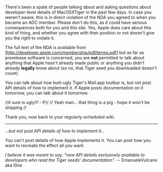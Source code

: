 There's been a spate of people talking about and asking questions about developer-level details of MacOSXTiger in the past few days. In case you weren't aware, this is in direct violation of the NDA you agreed to when you became an ADC member. Please don't do this, as it could have serious consequences both for you and this site. Yes, Apple does care about this kind of thing, and whether you agree with their position or not doesn't give you the right to violate it.

The full text of the NDA is available from [http://developer.apple.com/membership/pdf/terms.pdf] but as far as prerelease software is concerned, you are **not** permitted to talk about anything that Apple hasn't already made public or anything you didn't already **legally** know about (so no, that Tiger seed you downloaded doesn't count)

You can talk about how butt-ugly Tiger's Mail.app toolbar is, but not post API details of how to implement it. If Apple posts documentation on it tomorrow, you can talk about it tomorrow.

//it sure is ugly!!!  :-P//
// Yeah man... that thing is a pig - hope it won't be shipping //

Thank you, now back to your regularly-scheduled wiki.

----

*...but not post API details of how to implement it...*

You can't post details of how Apple implements it.  You can post how you want to recreate the effect all you want.

*I believe it was meant to say, "new API details exclusively available to developers who read the Tiger seeds' documentation".* -- EmanueleVulcano aka l0ne
